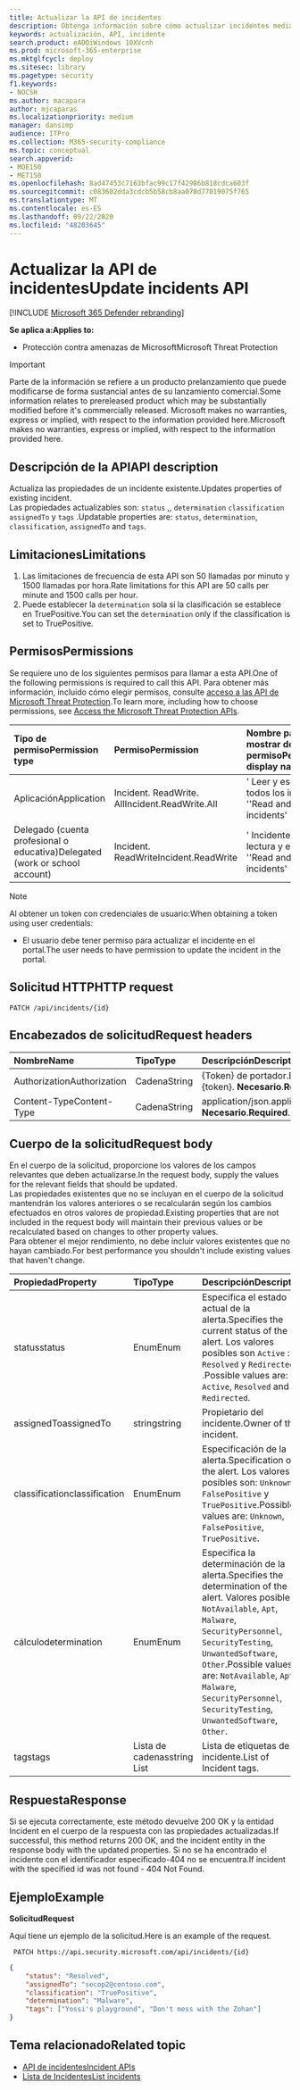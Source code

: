 ```yaml
---
title: Actualizar la API de incidentes
description: Obtenga información sobre cómo actualizar incidentes mediante la API de Microsoft Threat Protection
keywords: actualización, API, incidente
search.product: eADQiWindows 10XVcnh
ms.prod: microsoft-365-enterprise
ms.mktglfcycl: deploy
ms.sitesec: library
ms.pagetype: security
f1.keywords:
- NOCSH
ms.author: macapara
author: mjcaparas
ms.localizationpriority: medium
manager: dansimp
audience: ITPro
ms.collection: M365-security-compliance
ms.topic: conceptual
search.appverid:
- MOE150
- MET150
ms.openlocfilehash: 8ad47453c7163bfac99c17f42986b818cdca603f
ms.sourcegitcommit: c083602dda3cdcb5b58cb8aa070d77019075f765
ms.translationtype: MT
ms.contentlocale: es-ES
ms.lasthandoff: 09/22/2020
ms.locfileid: "48203645"
---
```

# <a name="update-incidents-api"></a><span data-ttu-id="ed3d6-104">Actualizar la API de incidentes</span><span class="sxs-lookup"><span data-stu-id="ed3d6-104">Update incidents API</span></span>

[!INCLUDE [Microsoft 365 Defender rebranding](../includes/microsoft-defender.md)]


<span data-ttu-id="ed3d6-105">**Se aplica a:**</span><span class="sxs-lookup"><span data-stu-id="ed3d6-105">**Applies to:**</span></span>
- <span data-ttu-id="ed3d6-106">Protección contra amenazas de Microsoft</span><span class="sxs-lookup"><span data-stu-id="ed3d6-106">Microsoft Threat Protection</span></span>

>[!IMPORTANT] 
><span data-ttu-id="ed3d6-107">Parte de la información se refiere a un producto prelanzamiento que puede modificarse de forma sustancial antes de su lanzamiento comercial.</span><span class="sxs-lookup"><span data-stu-id="ed3d6-107">Some information relates to prereleased product which may be substantially modified before it's commercially released.</span></span> <span data-ttu-id="ed3d6-108">Microsoft makes no warranties, express or implied, with respect to the information provided here.</span><span class="sxs-lookup"><span data-stu-id="ed3d6-108">Microsoft makes no warranties, express or implied, with respect to the information provided here.</span></span>


## <a name="api-description"></a><span data-ttu-id="ed3d6-109">Descripción de la API</span><span class="sxs-lookup"><span data-stu-id="ed3d6-109">API description</span></span>
<span data-ttu-id="ed3d6-110">Actualiza las propiedades de un incidente existente.</span><span class="sxs-lookup"><span data-stu-id="ed3d6-110">Updates properties of existing incident.</span></span>
<br><span data-ttu-id="ed3d6-111">Las propiedades actualizables son: ```status``` ,, ```determination``` ```classification``` ```assignedTo``` y ```tags``` .</span><span class="sxs-lookup"><span data-stu-id="ed3d6-111">Updatable properties are: ```status```, ```determination```, ```classification```, ```assignedTo``` and ```tags```.</span></span>


## <a name="limitations"></a><span data-ttu-id="ed3d6-112">Limitaciones</span><span class="sxs-lookup"><span data-stu-id="ed3d6-112">Limitations</span></span>
1. <span data-ttu-id="ed3d6-113">Las limitaciones de frecuencia de esta API son 50 llamadas por minuto y 1500 llamadas por hora.</span><span class="sxs-lookup"><span data-stu-id="ed3d6-113">Rate limitations for this API are 50 calls per minute and 1500 calls per hour.</span></span>
2. <span data-ttu-id="ed3d6-114">Puede establecer la ```determination``` sola si la clasificación se establece en TruePositive.</span><span class="sxs-lookup"><span data-stu-id="ed3d6-114">You can set the ```determination``` only if the classification is set to TruePositive.</span></span>


## <a name="permissions"></a><span data-ttu-id="ed3d6-115">Permisos</span><span class="sxs-lookup"><span data-stu-id="ed3d6-115">Permissions</span></span>
<span data-ttu-id="ed3d6-116">Se requiere uno de los siguientes permisos para llamar a esta API.</span><span class="sxs-lookup"><span data-stu-id="ed3d6-116">One of the following permissions is required to call this API.</span></span> <span data-ttu-id="ed3d6-117">Para obtener más información, incluido cómo elegir permisos, consulte [acceso a las API de Microsoft Threat Protection](api-access.md).</span><span class="sxs-lookup"><span data-stu-id="ed3d6-117">To learn more, including how to choose permissions, see [Access the Microsoft Threat Protection APIs](api-access.md).</span></span>

<span data-ttu-id="ed3d6-118">Tipo de permiso</span><span class="sxs-lookup"><span data-stu-id="ed3d6-118">Permission type</span></span> |   <span data-ttu-id="ed3d6-119">Permiso</span><span class="sxs-lookup"><span data-stu-id="ed3d6-119">Permission</span></span>  |   <span data-ttu-id="ed3d6-120">Nombre para mostrar del permiso</span><span class="sxs-lookup"><span data-stu-id="ed3d6-120">Permission display name</span></span>
:---|:---|:---
<span data-ttu-id="ed3d6-121">Aplicación</span><span class="sxs-lookup"><span data-stu-id="ed3d6-121">Application</span></span> |   <span data-ttu-id="ed3d6-122">Incident. ReadWrite. All</span><span class="sxs-lookup"><span data-stu-id="ed3d6-122">Incident.ReadWrite.All</span></span> |    <span data-ttu-id="ed3d6-123">' Leer y escribir todos los incidentes '</span><span class="sxs-lookup"><span data-stu-id="ed3d6-123">'Read and write all incidents'</span></span>
<span data-ttu-id="ed3d6-124">Delegado (cuenta profesional o educativa)</span><span class="sxs-lookup"><span data-stu-id="ed3d6-124">Delegated (work or school account)</span></span> | <span data-ttu-id="ed3d6-125">Incident. ReadWrite</span><span class="sxs-lookup"><span data-stu-id="ed3d6-125">Incident.ReadWrite</span></span> | <span data-ttu-id="ed3d6-126">' Incidentes de lectura y escritura '</span><span class="sxs-lookup"><span data-stu-id="ed3d6-126">'Read and write incidents'</span></span>

>[!NOTE]
> <span data-ttu-id="ed3d6-127">Al obtener un token con credenciales de usuario:</span><span class="sxs-lookup"><span data-stu-id="ed3d6-127">When obtaining a token using user credentials:</span></span>
>- <span data-ttu-id="ed3d6-128">El usuario debe tener permiso para actualizar el incidente en el portal.</span><span class="sxs-lookup"><span data-stu-id="ed3d6-128">The user needs to have permission to update the incident in the portal.</span></span>


## <a name="http-request"></a><span data-ttu-id="ed3d6-129">Solicitud HTTP</span><span class="sxs-lookup"><span data-stu-id="ed3d6-129">HTTP request</span></span>

```
PATCH /api/incidents/{id}
```

## <a name="request-headers"></a><span data-ttu-id="ed3d6-130">Encabezados de solicitud</span><span class="sxs-lookup"><span data-stu-id="ed3d6-130">Request headers</span></span>

<span data-ttu-id="ed3d6-131">Nombre</span><span class="sxs-lookup"><span data-stu-id="ed3d6-131">Name</span></span> | <span data-ttu-id="ed3d6-132">Tipo</span><span class="sxs-lookup"><span data-stu-id="ed3d6-132">Type</span></span> | <span data-ttu-id="ed3d6-133">Descripción</span><span class="sxs-lookup"><span data-stu-id="ed3d6-133">Description</span></span>
:---|:---|:---
<span data-ttu-id="ed3d6-134">Authorization</span><span class="sxs-lookup"><span data-stu-id="ed3d6-134">Authorization</span></span> | <span data-ttu-id="ed3d6-135">Cadena</span><span class="sxs-lookup"><span data-stu-id="ed3d6-135">String</span></span> | <span data-ttu-id="ed3d6-136">{Token} de portador.</span><span class="sxs-lookup"><span data-stu-id="ed3d6-136">Bearer {token}.</span></span> <span data-ttu-id="ed3d6-137">**Necesario**.</span><span class="sxs-lookup"><span data-stu-id="ed3d6-137">**Required**.</span></span>
<span data-ttu-id="ed3d6-138">Content-Type</span><span class="sxs-lookup"><span data-stu-id="ed3d6-138">Content-Type</span></span> | <span data-ttu-id="ed3d6-139">Cadena</span><span class="sxs-lookup"><span data-stu-id="ed3d6-139">String</span></span> | <span data-ttu-id="ed3d6-140">application/json.</span><span class="sxs-lookup"><span data-stu-id="ed3d6-140">application/json.</span></span> <span data-ttu-id="ed3d6-141">**Necesario**.</span><span class="sxs-lookup"><span data-stu-id="ed3d6-141">**Required**.</span></span>


## <a name="request-body"></a><span data-ttu-id="ed3d6-142">Cuerpo de la solicitud</span><span class="sxs-lookup"><span data-stu-id="ed3d6-142">Request body</span></span>
<span data-ttu-id="ed3d6-143">En el cuerpo de la solicitud, proporcione los valores de los campos relevantes que deben actualizarse.</span><span class="sxs-lookup"><span data-stu-id="ed3d6-143">In the request body, supply the values for the relevant fields that should be updated.</span></span>
<br><span data-ttu-id="ed3d6-144">Las propiedades existentes que no se incluyan en el cuerpo de la solicitud mantendrán los valores anteriores o se recalcularán según los cambios efectuados en otros valores de propiedad.</span><span class="sxs-lookup"><span data-stu-id="ed3d6-144">Existing properties that are not included in the request body will maintain their previous values or be recalculated based on changes to other property values.</span></span> 
<br><span data-ttu-id="ed3d6-145">Para obtener el mejor rendimiento, no debe incluir valores existentes que no hayan cambiado.</span><span class="sxs-lookup"><span data-stu-id="ed3d6-145">For best performance you shouldn't include existing values that haven't change.</span></span>

<span data-ttu-id="ed3d6-146">Propiedad</span><span class="sxs-lookup"><span data-stu-id="ed3d6-146">Property</span></span> | <span data-ttu-id="ed3d6-147">Tipo</span><span class="sxs-lookup"><span data-stu-id="ed3d6-147">Type</span></span> | <span data-ttu-id="ed3d6-148">Descripción</span><span class="sxs-lookup"><span data-stu-id="ed3d6-148">Description</span></span>
:---|:---|:---
<span data-ttu-id="ed3d6-149">status</span><span class="sxs-lookup"><span data-stu-id="ed3d6-149">status</span></span> | <span data-ttu-id="ed3d6-150">Enum</span><span class="sxs-lookup"><span data-stu-id="ed3d6-150">Enum</span></span> | <span data-ttu-id="ed3d6-151">Especifica el estado actual de la alerta.</span><span class="sxs-lookup"><span data-stu-id="ed3d6-151">Specifies the current status of the alert.</span></span> <span data-ttu-id="ed3d6-152">Los valores posibles son ```Active``` : ```Resolved``` y ```Redirected``` .</span><span class="sxs-lookup"><span data-stu-id="ed3d6-152">Possible values are: ```Active```, ```Resolved``` and ```Redirected```.</span></span>
<span data-ttu-id="ed3d6-153">assignedTo</span><span class="sxs-lookup"><span data-stu-id="ed3d6-153">assignedTo</span></span> | <span data-ttu-id="ed3d6-154">string</span><span class="sxs-lookup"><span data-stu-id="ed3d6-154">string</span></span> | <span data-ttu-id="ed3d6-155">Propietario del incidente.</span><span class="sxs-lookup"><span data-stu-id="ed3d6-155">Owner of the incident.</span></span>
<span data-ttu-id="ed3d6-156">classification</span><span class="sxs-lookup"><span data-stu-id="ed3d6-156">classification</span></span> | <span data-ttu-id="ed3d6-157">Enum</span><span class="sxs-lookup"><span data-stu-id="ed3d6-157">Enum</span></span> | <span data-ttu-id="ed3d6-158">Especificación de la alerta.</span><span class="sxs-lookup"><span data-stu-id="ed3d6-158">Specification of the alert.</span></span> <span data-ttu-id="ed3d6-159">Los valores posibles son: ```Unknown```, ```FalsePositive``` y ```TruePositive```.</span><span class="sxs-lookup"><span data-stu-id="ed3d6-159">Possible values are: ```Unknown```, ```FalsePositive```, ```TruePositive```.</span></span>
<span data-ttu-id="ed3d6-160">cálculo</span><span class="sxs-lookup"><span data-stu-id="ed3d6-160">determination</span></span> | <span data-ttu-id="ed3d6-161">Enum</span><span class="sxs-lookup"><span data-stu-id="ed3d6-161">Enum</span></span> | <span data-ttu-id="ed3d6-162">Especifica la determinación de la alerta.</span><span class="sxs-lookup"><span data-stu-id="ed3d6-162">Specifies the determination of the alert.</span></span> <span data-ttu-id="ed3d6-163">Valores posibles: ```NotAvailable```, ```Apt```, ```Malware```, ```SecurityPersonnel```, ```SecurityTesting```, ```UnwantedSoftware```, ```Other```.</span><span class="sxs-lookup"><span data-stu-id="ed3d6-163">Possible values are: ```NotAvailable```, ```Apt```, ```Malware```, ```SecurityPersonnel```, ```SecurityTesting```, ```UnwantedSoftware```, ```Other```.</span></span>
<span data-ttu-id="ed3d6-164">tags</span><span class="sxs-lookup"><span data-stu-id="ed3d6-164">tags</span></span> | <span data-ttu-id="ed3d6-165">Lista de cadenas</span><span class="sxs-lookup"><span data-stu-id="ed3d6-165">string List</span></span> | <span data-ttu-id="ed3d6-166">Lista de etiquetas de incidente.</span><span class="sxs-lookup"><span data-stu-id="ed3d6-166">List of Incident tags.</span></span>



## <a name="response"></a><span data-ttu-id="ed3d6-167">Respuesta</span><span class="sxs-lookup"><span data-stu-id="ed3d6-167">Response</span></span>
<span data-ttu-id="ed3d6-168">Si se ejecuta correctamente, este método devuelve 200 OK y la entidad Incident en el cuerpo de la respuesta con las propiedades actualizadas.</span><span class="sxs-lookup"><span data-stu-id="ed3d6-168">If successful, this method returns 200 OK, and the incident entity in the response body with the updated properties.</span></span> <span data-ttu-id="ed3d6-169">Si no se ha encontrado el incidente con el identificador especificado-404 no se encuentra.</span><span class="sxs-lookup"><span data-stu-id="ed3d6-169">If incident with the specified id was not found - 404 Not Found.</span></span>


## <a name="example"></a><span data-ttu-id="ed3d6-170">Ejemplo</span><span class="sxs-lookup"><span data-stu-id="ed3d6-170">Example</span></span>

<span data-ttu-id="ed3d6-171">**Solicitud**</span><span class="sxs-lookup"><span data-stu-id="ed3d6-171">**Request**</span></span>

<span data-ttu-id="ed3d6-172">Aquí tiene un ejemplo de la solicitud.</span><span class="sxs-lookup"><span data-stu-id="ed3d6-172">Here is an example of the request.</span></span>

```
 PATCH https://api.security.microsoft.com/api/incidents/{id}
```

```json
{
    "status": "Resolved",
    "assignedTo": "secop2@contoso.com",
    "classification": "TruePositive",
    "determination": "Malware",
    "tags": ["Yossi's playground", "Don't mess with the Zohan"]
}
```


## <a name="related-topic"></a><span data-ttu-id="ed3d6-173">Tema relacionado</span><span class="sxs-lookup"><span data-stu-id="ed3d6-173">Related topic</span></span>
- [<span data-ttu-id="ed3d6-174">API de incidentes</span><span class="sxs-lookup"><span data-stu-id="ed3d6-174">Incident APIs</span></span>](api-incident.md)
- [<span data-ttu-id="ed3d6-175">Lista de Incidentes</span><span class="sxs-lookup"><span data-stu-id="ed3d6-175">List incidents</span></span>](api-list-incidents.md)

